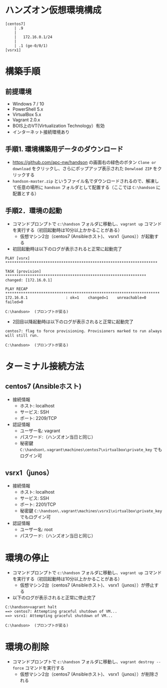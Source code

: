 
# ハンズオン仮想環境構成
```
[centos7]
    | .9
    |
    |   172.16.0.1/24
    |
    | .1 (ge-0/0/1)
[vsrx1]
```

# 構築手順
## 前提環境
- Windows 7 / 10
- PowerShell 5.x
- VirtualBox 5.x
- Vagrant 2.0.x
- BOIS上のVT(Virtualization Technology）有効
- インターネット接続環境あり

## 手順1. 環境構築用データのダウンロード
-  https://github.com/apc-nw/handson の画面右の緑色のボタン `Clone or download` をクリックし、さらにポップアップ表示された `Donwload ZIP` をクリックする
- `handson-master.zip` というファイル名でダウンロードされるので、解凍して任意の場所に `handson` フォルダとして配置する（ここでは `C:\handson` に配置とする）


## 手順2．環境の起動
- コマンドプロンプトで `c:\handson` フォルダに移動し、`vagrant up` コマンドを実行する（初回起動時は10分以上かかることがある）
    - 仮想マシン2台（centos7 (Ansibleホスト)、 vsrx1（junos））が起動する
- 初回起動時は以下のログが表示されると正常に起動完了
```
PLAY [vsrx] ********************************************************************

TASK [provision] ***************************************************************
changed: [172.16.0.1]

PLAY RECAP *********************************************************************
172.16.0.1                 : ok=1    changed=1    unreachable=0    failed=0

C:\handson>  (プロンプトが戻る)
```

- 2回目以降起動時は以下のログが表示されると正常に起動完了
```
centos7: flag to force provisioning. Provisioners marked to run always will still run.

C:\handson>  (プロンプトが戻る)
```

# ターミナル接続方法
## centos7 (Ansibleホスト)
- 接続情報
    - ホスト: localhost
    - サービス: SSH
    - ポート: 2209/TCP
- 認証情報
    - ユーザー名: vagrant
    - パスワード:（ハンズオン当日と同じ）
    - 秘密鍵 `C:\handson\.vagrant\machines\centos7\virtualbox\private_key` でもログイン可
## vsrx1（junos）
- 接続情報
    - ホスト: localhost
    - サービス: SSH
    - ポート: 2201/TCP
    - 秘密鍵 `C:\handson\.vagrant\machines\vsrx1\virtualbox\private_key` でもログイン可
- 認証情報
    - ユーザー名: root
    - パスワード:（ハンズオン当日と同じ）

# 環境の停止
- コマンドプロンプトで `c:\handson` フォルダに移動し、`vagrant up` コマンドを実行する（初回起動時は10分以上かかることがある）
    - 仮想マシン2台（centos7 (Ansibleホスト)、 vsrx1（junos））が停止する
- 以下のログが表示されると正常に停止完了

```
C:\handson>vagrant halt
==> centos7: Attempting graceful shutdown of VM...
==> vsrx1: Attempting graceful shutdown of VM...

C:\handson>  (プロンプトが戻る)
```

# 環境の削除
- コマンドプロンプトで `c:\handson` フォルダに移動し、`vagrant destroy --force` コマンドを実行する
    - 仮想マシン2台（centos7 (Ansibleホスト)、 vsrx1（junos））が削除される




